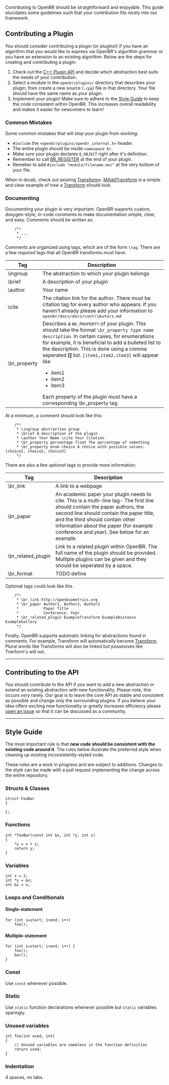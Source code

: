 Contributing to OpenBR should be straightforward and enjoyable. This guide elucidates some guidelines such that your contribution fits nicely into our framework.

## Contributing a Plugin

You should consider contributing a plugin (or plugins!) if you have an algorithm that you would like to express via OpenBR's algorithm grammar or you have an extension to an existing algorithm. Below are the steps for creating and contributing a plugin:

1. Check out the [C++ Plugin API](api_docs/cpp_api.md) and decide which abstraction best suits the needs of your contribution.
2. Select a module in the `openbr/plugins/` directory that describes your plugin, then create a new source (`.cpp`) file in that directory. Your file should have the same name as your plugin.
3. Implement your plugin! Make sure to adhere to the [Style Guide](#style-guide) to keep the code consistent within OpenBR. This increases overall readability and makes it easier for newcomers to learn!

### Common Mistakes

Some common mistakes that will stop your plugin from working:

* `#include` the  `<openbr/plugins/openbr_internal.h>` header.
* The entire plugin should be inside `namespace br`.
* Make sure your plugin declares `Q_OBJECT` right after it's definition.
* Remember to call [BR_REGISTER](api_docs/cpp_api/factory/macros.md#br_register) at the end of your plugin.
* Remeber to add `#include "module/filename.moc"` at the very bottom of your file.

When in doubt, check out existing [Transform](api_docs/cpp_api/transform/transform.md)s. [MAddTransform](plugin_docs/imgproc.md#maddtransform) is a simple and clear example of how a [Transform](api_docs/cpp_api/transform/transform.md) should look.

### Documenting

Documenting your plugin is very important. OpenBR supports custom, doxygen-style, in-code comments to make documentation simple, clear, and easy. Comments should be written as:

        /*!
         * ...
         */

Comments are organized using tags, which are of the form `\tag`. There are a few *required* tags that all OpenBR transforms must have:

Tag | Description
--- | ---
\ingroup | The abstraction to which your plugin belongs
\brief | A description of your plugin
\author | Your name
\cite | The citation link for the author. There must be citation tag for every author who appears. If you haven't already please add your information to <tt>openbr/docs/docs/contributors.md</tt>
\br_property | Describes a <tt>BR_PROPERTY</tt> of your plugin. This should take the format ```\br_property type name description```. In certain cases, for enumerations for example, it is beneficial to add a bulleted list to the description. This is done using a comma seperated **[]** list. ```[item1,item2,item3]``` will appear like <ul><li>item1</li><li>item2</li><li>item3</li></ul> Each property of the plugin must have a corresponding \br_property tag.

At a minimum, a comment should look like this:

        /*!
         * \ingroup abstraction group
         * \brief A description of the plugin
         * \author Your Name \cite Your Citation
         * \br_property percentage float The percentage of something
         * \br_property enum choice A choice with possible values: [choice1, choice2, choice3]
         */

There are also a few *optional* tags to provide more information:

Tag | Description
--- | ---
\br_link | A link to a webpage
\br_paper | An academic paper your plugin needs to cite. This is a multi-line tag- The first line should contain the paper authors, the second line should contain the paper title, and the third should contain other information about the paper (for example conference and year). See below for an example.
\br_related_plugin | Link to a related plugin within OpenBR. The full name of the plugin should be provided. Multiple plugins can be given and they should be seperated by a space.
\br_format | TODO define

Optional tags could look like this

        /*!
         * \br_link http://openbiometrics.org
         * \br_paper Author1, Author2, Author3
         *           Paper Title
         *           Conference. Year
         * \br_related_plugin ExampleTransform ExampleDistance ExampleGallery
         */

Finally, OpenBR supports automatic linking for abstractions found in comments. For example, Transform will automatically become [Transform](api_docs/cpp_api/transform/transform.md). Plural words like Transforms will also be linked but possesives like Tranform's will not.

---

## Contributing to the API

You should contribute to the API if you want to add a new abstraction or extend an existing abstraction with new functionality. Please note, this occurs *very* rarely. Our goal is to leave the core API as stable and consistent as possible and change only the surrounding plugins. If you believe your idea offers exciting new functionality or greatly increases efficiency please [open an issue](https://github.com/biometrics/openbr/issues) so that it can be discussed as a community.

---

## Style Guide

The most important rule is that **new code should be consistent with the existing code around it**. The rules below illustrate the preferred style when cleaning up existing inconsistently-styled code.

These rules are a work in progress and are subject to additions. Changes to the style can be made with a pull request implementing the change across the entire repository.

### Structs & Classes
    struct FooBar
    {

    };

### Functions
    int *fooBar(const int &x, int *y, int z)
    {
        *y = x + z;
        return y;
    }

### Variables
    int x = 2;
    int *y = &x;
    int &z = x;

### Loops and Conditionals
#### Single-statement
    for (int i=start; i<end; i++)
        foo();

#### Multiple-statement
    for (int i=start; i<end; i++) {
        foo();
        bar();
    }

### Const
Use `const` whenever possible.

### Static
Use `static` function declarations whenever possible but `static` variables sparingly.

### Unused variables
    int foo(int used, int)
    {
        // Unused variables are nameless in the function definition
        return used;
    }

### Indentation
4 spaces, no tabs.
